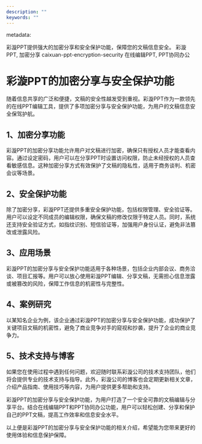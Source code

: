 ```yaml
---
description: ""
keywords: ""
---
```

metadata:
<title>彩漩PPT的加密分享与安全保护功能</title>
<description>彩漩PPT提供强大的加密分享和安全保护功能，保障您的文稿信息安全。</description>
<keywords>彩漩PPT, 加密分享</keywords>
<url>caixuan-ppt-encryption-security</url>
<extra_keywords>在线编辑PPT, PPT协同办公</extra_keywords></metadata>

# 彩漩PPT的加密分享与安全保护功能

随着信息共享的广泛和便捷，文稿的安全性越发受到重视。彩漩PPT作为一款领先的在线PPT编辑工具，提供了多项加密分享与安全保护功能，为用户的文稿信息安全保驾护航。

## 1、加密分享功能

彩漩PPT的加密分享功能允许用户对文稿进行加密，确保只有授权人员才能查看内容。通过设定密码，用户可以在分享PPT时设置访问权限，防止未经授权的人员查看敏感信息。这种加密分享方式有效保护了文稿的隐私性，适用于商务谈判、机密会议等场景。

## 2、安全保护功能

除了加密分享，彩漩PPT还提供多重安全保护功能，包括权限管理、安全验证等。用户可以设定不同成员的编辑权限，确保文稿的修改仅限于特定人员。同时，系统还支持安全验证方式，如指纹识别、短信验证等，加强用户身份认证，避免非法篡改或泄露风险。

## 3、应用场景

彩漩PPT的加密分享与安全保护功能适用于各种场景，包括企业内部会议、商务洽谈、项目汇报等。用户可以放心使用彩漩PPT编辑、分享文稿，无需担心信息泄露或被篡改的风险，保障工作信息的机密性与完整性。

## 4、案例研究

以某知名企业为例，该企业通过彩漩PPT的加密分享与安全保护功能，成功保护了关键项目文稿的机密性，避免了商业竞争对手的窥视和抄袭，提升了企业的商业竞争力。

## 5、技术支持与博客

如果您在使用过程中遇到任何问题，欢迎随时联系彩漩公司的技术支持团队，他们将会提供专业的技术支持与指导。此外，彩漩公司的博客也会定期更新相关文章，介绍产品指南、使用技巧等内容，为用户提供更多帮助和支持。

彩漩PPT的加密分享与安全保护功能，为用户打造了一个安全可靠的文稿编辑与分享平台。结合在线编辑PPT和PPT协同办公功能，用户可以轻松创建、分享和保护自己的PPT文稿，提高工作效率和信息安全水平。

以上便是彩漩PPT的加密分享与安全保护功能的相关介绍，希望能为您带来更好的使用体验和信息保护保障。
